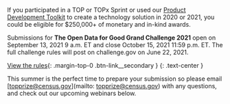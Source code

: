 
If you participated in a TOP or TOPx Sprint or used our [Product Development Toolkit]({{site.baseurl}}/product-development/toolkit/) to create a technology solution in 2020 or 2021, you could be eligible for $250,000+ of monetary and in-kind awards.

Submissions for **The Open Data for Good Grand Challenge 2021** open on September 13, 2021 9 a.m. ET and close October 15, 2021 11:59 p.m. ET. The full challenge rules will post on challenge.gov on June 22, 2021.

[View the rules](http://bit.ly/ODFGGCWebinar1){: .margin-top-0 .btn-link__secondary }
{: .text-center }

This summer is the perfect time to prepare your submission so please email [topprize@census.gov](mailto: topprize@census.gov) with any questions, and check out our upcoming webinars below.